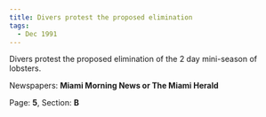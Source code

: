```yaml
---  
title: Divers protest the proposed elimination  
tags:  
  - Dec 1991  
---  
```

  
Divers protest the proposed elimination of the 2 day mini-season of lobsters.  
  
Newspapers: **Miami Morning News or The Miami Herald**  
  
Page: **5**, Section: **B** 
